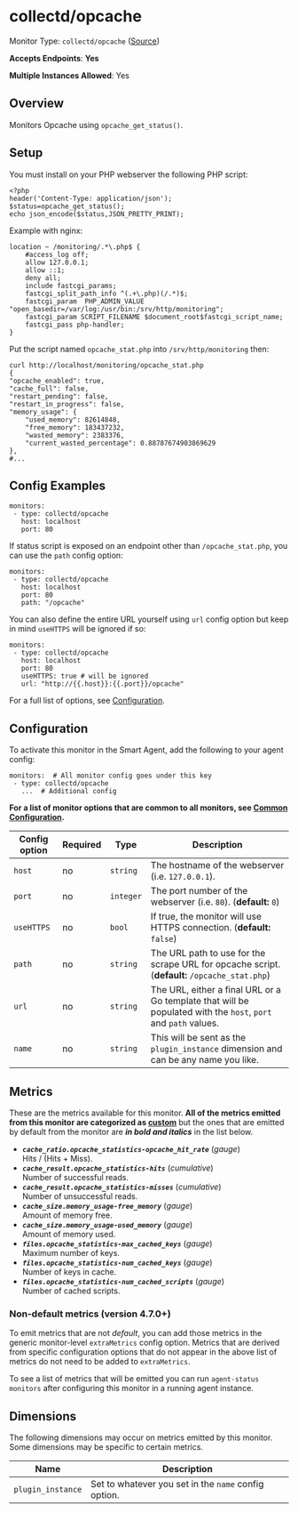 <!--- GENERATED BY gomplate from scripts/docs/templates/monitor-page.md.tmpl --->

# collectd/opcache

Monitor Type: `collectd/opcache` ([Source](https://github.com/signalfx/signalfx-agent/tree/main/pkg/monitors/collectd/opcache))

**Accepts Endpoints**: **Yes**

**Multiple Instances Allowed**: Yes

## Overview

Monitors Opcache using `opcache_get_status()`.

<!--- SETUP --->
## Setup
You must install on your PHP webserver the following PHP script:

```
<?php
header('Content-Type: application/json');
$status=opcache_get_status();
echo json_encode($status,JSON_PRETTY_PRINT);
```

Example with nginx:

```
location ~ /monitoring/.*\.php$ {
    #access_log off;
    allow 127.0.0.1;
    allow ::1;
    deny all;
    include fastcgi_params;
    fastcgi_split_path_info ^(.+\.php)(/.*)$;
    fastcgi_param  PHP_ADMIN_VALUE "open_basedir=/var/log:/usr/bin:/srv/http/monitoring";
    fastcgi_param SCRIPT_FILENAME $document_root$fastcgi_script_name;
    fastcgi_pass php-handler;
}
```

Put the script named `opcache_stat.php` into `/srv/http/monitoring` then:

```
curl http://localhost/monitoring/opcache_stat.php
{
"opcache_enabled": true,
"cache_full": false,
"restart_pending": false,
"restart_in_progress": false,
"memory_usage": {
    "used_memory": 82614848,
    "free_memory": 183437232,
    "wasted_memory": 2383376,
    "current_wasted_percentage": 0.88787674903869629
},
#...
```


<!--- SETUP --->
## Config Examples

```
monitors:
 - type: collectd/opcache
   host: localhost
   port: 80
```

If status script is exposed on an endpoint other than `/opcache_stat.php`,
you can use the `path` config option:

```
monitors:
 - type: collectd/opcache
   host: localhost
   port: 80
   path: "/opcache"
```

You can also define the entire URL yourself using `url` config
option but keep in mind `useHTTPS` will be ignored if so:

```
monitors:
 - type: collectd/opcache
   host: localhost
   port: 80
   useHTTPS: true # will be ignored
   url: "http://{{.host}}:{{.port}}/opcache"
```

For a full list of options, see [Configuration](#configuration).


## Configuration

To activate this monitor in the Smart Agent, add the following to your
agent config:

```
monitors:  # All monitor config goes under this key
 - type: collectd/opcache
   ...  # Additional config
```

**For a list of monitor options that are common to all monitors, see [Common
Configuration](../monitor-config.md#common-configuration).**


| Config option | Required | Type | Description |
| --- | --- | --- | --- |
| `host` | no | `string` | The hostname of the webserver (i.e. `127.0.0.1`). |
| `port` | no | `integer` | The port number of the webserver (i.e. `80`). (**default:** `0`) |
| `useHTTPS` | no | `bool` | If true, the monitor will use HTTPS connection. (**default:** `false`) |
| `path` | no | `string` | The URL path to use for the scrape URL for opcache script. (**default:** `/opcache_stat.php`) |
| `url` | no | `string` | The URL, either a final URL or a Go template that will be populated with the `host`, `port` and `path` values. |
| `name` | no | `string` | This will be sent as the `plugin_instance` dimension and can be any name you like. |


## Metrics

These are the metrics available for this monitor.
**All of the metrics emitted from this monitor are categorized as
[custom](https://docs.splunk.com/Observability/admin/subscription-usage/monitor-imm-billing-usage.html#about-custom-bundled-and-high-resolution-metrics)**
but the ones that are emitted by default from the monitor are ***in bold and italics*** in the list below.



 - ***`cache_ratio.opcache_statistics-opcache_hit_rate`*** (*gauge*)<br>    Hits / (Hits + Miss).
 - ***`cache_result.opcache_statistics-hits`*** (*cumulative*)<br>    Number of successful reads.
 - ***`cache_result.opcache_statistics-misses`*** (*cumulative*)<br>    Number of unsuccessful reads.
 - ***`cache_size.memory_usage-free_memory`*** (*gauge*)<br>    Amount of memory free.
 - ***`cache_size.memory_usage-used_memory`*** (*gauge*)<br>    Amount of memory used.
 - ***`files.opcache_statistics-max_cached_keys`*** (*gauge*)<br>    Maximum number of keys.
 - ***`files.opcache_statistics-num_cached_keys`*** (*gauge*)<br>    Number of keys in cache.
 - ***`files.opcache_statistics-num_cached_scripts`*** (*gauge*)<br>    Number of cached scripts.

### Non-default metrics (version 4.7.0+)

To emit metrics that are not _default_, you can add those metrics in the
generic monitor-level `extraMetrics` config option.  Metrics that are derived
from specific configuration options that do not appear in the above list of
metrics do not need to be added to `extraMetrics`.

To see a list of metrics that will be emitted you can run `agent-status
monitors` after configuring this monitor in a running agent instance.

## Dimensions

The following dimensions may occur on metrics emitted by this monitor.  Some
dimensions may be specific to certain metrics.

| Name | Description |
| ---  | ---         |
| `plugin_instance` | Set to whatever you set in the `name` config option. |



